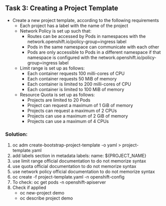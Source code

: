 ## Task 3: Creating a Project Template
- Create a new project template, according to the following requirements
  - Each project has a label with the name of the project
  - Network Policy is set up such that:
    - Routes can be accessed by Pods in namespaces with the network.openshift.io/policy-group=ingress label
    - Pods in the same namespace can communicate with each other
    - Pods are only accessible to Pods in a different namespace if that namespace is configured with the network.openshift.io/policy-group=ingress label
  - Limit range is set up as follows:
    - Each container requests 100 milli-cores of CPU
    - Each container requests 50 MiB of memory
    - Each container is limited to 200 milli-cores of CPU
    - Each container is limited to 100 MiB of memory
  - Resource Quota is set up as follows:
    - Projects are limited to 20 Pods
    - Project can request a maximum of 1 GiB of memory
    - Projects can request a maximum of 2 CPUs
    - Projects can use a maximum of 2 GiB of memory
    - Projects can use a maximum of 4 CPUs
### Solution:
1. oc adm create-bootstrap-project-template -o yaml > project-template.yaml
2. add labels section in metadata
   labels:
     name: ${PROJECT_NAME}
3. use limit range official documentation to do not memorize syntax
4. use quota official documentation to do not memorize syntax
5. use network policy official documentation to do not memorize syntax
6. oc create -f project-template.yaml -n openshift-config
7. To check: oc get pods -n openshift-apiserver
8. Check if applied
   - oc new-project demo
   - oc describe project demo